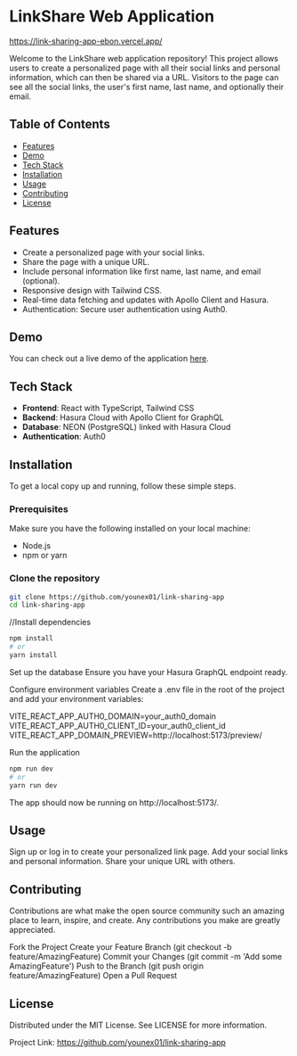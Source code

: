 # LinkShare Web Application

https://link-sharing-app-ebon.vercel.app/

Welcome to the LinkShare web application repository! This project allows users to create a personalized page with all their social links and personal information, which can then be shared via a URL. Visitors to the page can see all the social links, the user's first name, last name, and optionally their email.

## Table of Contents

- [Features](#features)
- [Demo](#demo)
- [Tech Stack](#tech-stack)
- [Installation](#installation)
- [Usage](#usage)
- [Contributing](#contributing)
- [License](#license)

## Features

- Create a personalized page with your social links.
- Share the page with a unique URL.
- Include personal information like first name, last name, and email (optional).
- Responsive design with Tailwind CSS.
- Real-time data fetching and updates with Apollo Client and Hasura.
- Authentication: Secure user authentication using Auth0.

## Demo

You can check out a live demo of the application [here](https://link-sharing-app-ebon.vercel.app/).

## Tech Stack

- **Frontend**: React with TypeScript, Tailwind CSS
- **Backend**: Hasura Cloud with Apollo Client for GraphQL
- **Database**: NEON (PostgreSQL) linked with Hasura Cloud
- **Authentication**: Auth0

## Installation

To get a local copy up and running, follow these simple steps.

### Prerequisites

Make sure you have the following installed on your local machine:

- Node.js
- npm or yarn

### Clone the repository

```sh
git clone https://github.com/younex01/link-sharing-app
cd link-sharing-app
```
//Install dependencies
```sh
npm install
# or
yarn install
```
Set up the database
Ensure you have your Hasura GraphQL endpoint ready.

Configure environment variables
Create a .env file in the root of the project and add your environment variables:

VITE_REACT_APP_AUTH0_DOMAIN=your_auth0_domain
VITE_REACT_APP_AUTH0_CLIENT_ID=your_auth0_client_id
VITE_REACT_APP_DOMAIN_PREVIEW=http://localhost:5173/preview/

Run the application
```sh
npm run dev
# or
yarn run dev
```
The app should now be running on http://localhost:5173/.

## Usage
Sign up or log in to create your personalized link page.
Add your social links and personal information.
Share your unique URL with others.
## Contributing
Contributions are what make the open source community such an amazing place to learn, inspire, and create. Any contributions you make are greatly appreciated.

Fork the Project
Create your Feature Branch (git checkout -b feature/AmazingFeature)
Commit your Changes (git commit -m 'Add some AmazingFeature')
Push to the Branch (git push origin feature/AmazingFeature)
Open a Pull Request
## License
Distributed under the MIT License. See LICENSE for more information.

Project Link: https://github.com/younex01/link-sharing-app